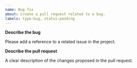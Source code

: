 ```yaml
---
name: Bug fix
about: Create a pull request related to a bug.
labels: type:bug, status:pending
---
```


**Describe the bug**

Please add a reference to a related issue in the project.

**Describe the pull request**

A clear description of the changes proposed in the pull request.
